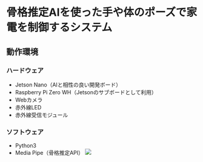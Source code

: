 # 骨格推定AIを使った手や体のポーズで家電を制御するシステム
## 動作環境
### ハードウェア
- Jetson Nano（AIと相性の良い開発ボード）
- Raspberry Pi Zero WH（Jetsonのサブボードとして利用）
- Webカメラ
- 赤外線LED
- 赤外線受信モジュール
### ソフトウェア
- Python3
- Media Pipe（骨格推定API）
![](https://user-images.githubusercontent.com/74942763/147567134-36e5f62d-e438-4e97-ad22-db59a3bd3be9.JPG)
